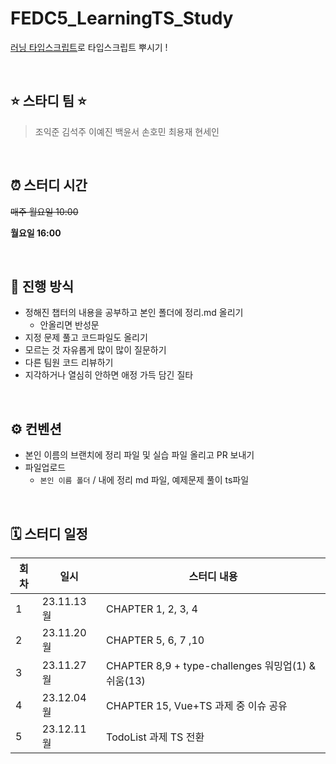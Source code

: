# FEDC5_LearningTS_Study

[러닝 타입스크립트](https://www.yes24.com/Product/Goods/116585556)로 타입스크립트 뿌시기 !

<br/>

## ⭐️ 스타디 팀 ⭐️

> 조익준 김석주 이예진 백윤서 손호민 최용재 현세인

<br/>

## ⏰ 스터디 시간

~~매주 월요일 10:00~~

**월요일 16:00**

<br/>

## 🔨 진행 방식

- 정해진 챕터의 내용을 공부하고 본인 폴더에 정리.md 올리기
  - 안올리면 반성문
- 지정 문제 풀고 코드파일도 올리기
- 모르는 것 자유롭게 많이 많이 질문하기
- 다른 팀원 코드 리뷰하기
- 지각하거나 열심히 안하면 애정 가득 담긴 질타

<br/>

## ⚙️ 컨벤션

- 본인 이름의 브랜치에 정리 파일 및 실습 파일 올리고 PR 보내기
- 파일업로드
  - `본인 이름 폴더` / 내에 정리 md 파일, 예제문제 풀이 ts파일

<br/>

## 🗓 스터디 일정

| 회차 | 일시        | 스터디 내용                                        |
| ---- | ----------- | -------------------------------------------------- |
| 1    | 23.11.13 월 | CHAPTER 1, 2, 3, 4                                 |
| 2    | 23.11.20 월 | CHAPTER 5, 6, 7 ,10                                |
| 3    | 23.11.27 월 | CHAPTER 8,9 + type-challenges 워밍업(1) & 쉬움(13) |
| 4    | 23.12.04 월 | CHAPTER 15, Vue+TS 과제 중 이슈 공유               |
| 5    | 23.12.11 월 | TodoList 과제 TS 전환                              |
